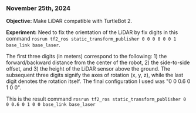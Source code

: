 
### November 25th, 2024

**Objective:** Make LiDAR compatible with TurtleBot 2.

**Experiment:** Need to fix the orientation of the LiDAR by fix digits in this command `rosrun tf2_ros static_transform_publisher 0 0 0 0 0 0 1 base_link base_laser`.

The first three digits (in meters) correspond to the following: 1) the forward/backward distance from the center of the robot, 2) the side-to-side offset, and 3) the height of the LiDAR sensor above the ground. The subsequent three digits signify the axes of rotation (x, y, z), while the last digit denotes the rotation itself. The final configuration I used was "0 0 0.6 0 1 0 0".

This is the result command `rosrun tf2_ros static_transform_publisher 0 0 0.6 0 1 0 0 base_link base_laser`
